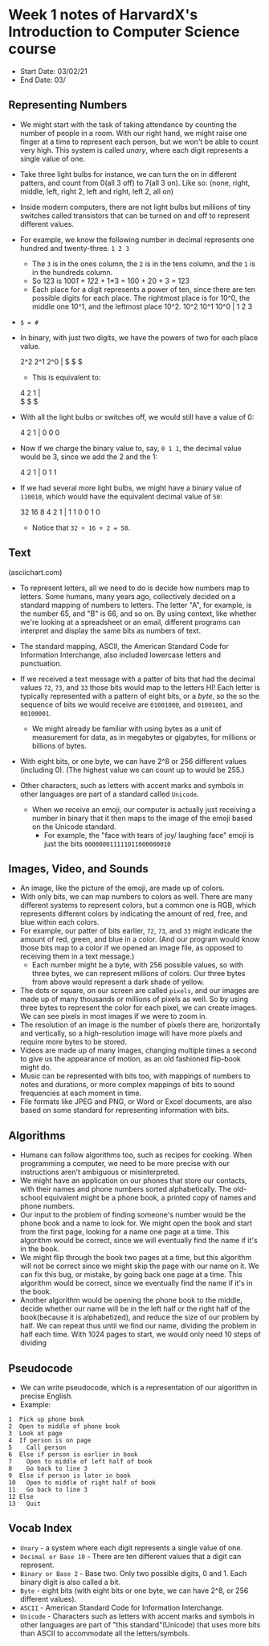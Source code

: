 # Week 1 notes of HarvardX's Introduction to Computer Science course

* Start Date: 03/02/21
* End Date: 03/

## Representing Numbers 

* We might start with the task of taking attendance by counting the number of people in a room. With our right hand, we might raise one finger at a time to represent each person, but we won't be able to count very high. This system is called *unary*, where each digit represents a single value of one. 

* Take three light bulbs for instance, we can turn the on in different patters, and count from 0(all 3 off) to 7(all 3 on). Like so: (none, right, middle, left, right 2, left and right, left 2, all on) 

* Inside modern computers, there are not light bulbs but millions of tiny switches called transistors that can be turned on and off to represent different values. 

* For example, we know the following number in decimal represents one hundred and twenty-three. 
  `1 2 3`
    * The `3` is in the ones column, the `2` is in the tens column, and the `1` is in the hundreds column. 
    * So 123 is 100*1 + 12*2 + 1*3 = 100 + 20 + 3 = 123
    * Each place for a digit represents a power of ten, since there are ten possible digits for each place. The rightmost place is for 10^0, the middle one 10^1, and the leftmost place 10^2. 
    10^2 10^1 10^0 | 
     1    2    3
* `$ = #`
* In binary, with just two digits, we have the powers of two for each place value. 
  
  2^2 2^1 2^0 | 
   $   $   $
  * This is equivalent to: 
  
  4 2 1 |  
  $ $ $
* With all the light bulbs or switches off, we would still have a value of 0: 
  
  4 2 1 |
  0 0 0
* Now if we charge the binary value to, say, `0 1 1`, the decimal value would be 3, since we add the 2 and the 1: 
  
  4 2 1 |
  0 1 1
* If we had several more light bulbs, we might have a binary value of `110010`, which would have the equivalent decimal value of `50`: 
  
  32 16  8  4  2  1 |
   1  1  0  0  1  0
  * Notice that `32 + 16 + 2 = 50`. 

## Text

(asciichart.com)

* To represent letters, all we need to do is decide how numbers map to letters. Some humans, many years ago, collectively decided on a standard mapping of numbers to letters. The letter "A", for example, is the number 65, and "B" is 66, and so on. By using context, like whether we're looking at a spreadsheet or an email, different programs can interpret and display the same bits as numbers of text. 

* The standard mapping, ASCII, the American Standard Code for Information Interchange, also included lowercase letters and punctuation. 

* If we received a text message with a patter of bits that had the decimal values `72`, `73`, and `33` those bits would map to the letters HI! Each letter is typically represented with a pattern of eight bits, or a *byte*, so the so the sequence of bits we would receive are `01001000`, and `01001001`, and `00100001`. 
  * We might already be familiar with using bytes as a unit of measurement for data, as in megabytes or gigabytes, for millions or billions of bytes. 
* With eight bits, or one byte, we can have 2^8 or 256 different values (including 0). (The highest value we can count up to would be 255.)
* Other characters, such as letters with accent marks and symbols in other languages are part of a standard called `Unicode`. 
  * When we receive an emoji, our computer is actually just receiving a number in binary that it then maps to the image of the emoji based on the Unicode standard. 
    * For example, the "face with tears of joy/ laughing face" emoji is just the bits `000000011111011000000010`

## Images, Video, and Sounds

* An image, like the picture of the emoji, are made up of colors. 
* With only bits, we can map numbers to colors as well. There are many different systems to represent colors, but a common one is RGB, which represents different colors by indicating the amount of red, free, and blue within each colors. 
* For example, our patter of bits earlier, `72`, `73`, and `33` might indicate the amount of red, green, and blue in a color. (And our program would know those bits map to a color if we opened an image file, as opposed to receiving them in a text message.)
  * Each number might be a byte, with 256 possible values, so with three bytes, we can represent millions of colors. Our three bytes from above would represent a dark shade of yellow. 
* The dots or square, on our screen are called `pixels`, and our images are made up of many thousands or millions of pixels as well. So by using three bytes to represent the color for each pixel, we can create images. We can see pixels in most images  if we were to zoom in.
* The resolution of an image is the number of pixels there are, horizontally and vertically, so a high-resolution image will have more pixels and require more bytes to be stored. 
* Videos are made up of many images, changing multiple times a second to give us the appearance of motion, as an old fashioned flip-book might do.
* Music can be represented with bits too, with mappings of numbers to notes and durations, or more complex mappings of bits to sound frequencies at each moment in time. 
* File formats like JPEG and PNG, or Word or Excel documents, are also based on some standard for representing information with bits. 

## Algorithms

* Humans can follow algorithms too, such as recipes for cooking. When programming a computer, we need to be more precise with our instructions aren't ambiguous or misinterpreted. 
* We might have an application on our phones that store our contacts, with their names and phone numbers sorted alphabetically. The old-school equivalent might be a phone book, a printed copy of names and phone numbers. 
* Our input to the problem of finding someone's number would be the phone book and a name to look for. We might open the book and start from the first page, looking for a name one page at a time. This algorithm would be correct, since we will eventually find the name if it's in the book. 
* We might flip through the book two pages at a time, but this algorithm will not be correct since we might skip the page with our name on it. We can fix this bug, or mistake, by going back one page at a time. This algorithm would be correct, since we eventually find the name if it's in the book. 
* Another algorithm would be opening the phone book to the middle, decide whether our name will be in the left half or the right half of the book(because it is alphabetized), and reduce the size of our problem by half. We can repeat thus until we find our name, dividing the problem in half each time. With 1024 pages to start, we would only need 10 steps of dividing 

## Pseudocode 

* We can write pseudocode, which is a representation of our algorithm in precise English. 
* Example: 
```
1  Pick up phone book
2  Open to middle of phone book 
3  Look at page
4  If person is on page
5    Call person
6  Else if person is earlier in book
7    Open to middle of left half of book
8    Go back to line 3
9  Else if person is later in book
10   Open to middle of right half of book
11   Go back to line 3
12 Else
13   Quit
```

## Vocab Index

* `Unary` - a system where each digit represents a single value of one.
* `Decimal or Base 10` - There are ten different values that a digit can represent.
* `Binary or Base 2` - Base two. Only two possible digits, 0 and 1. Each binary digit is also called a bit. 
* `Byte` - eight bits (with eight bits or one byte, we can have 2^8, or 256 different values).
* `ASCII` - American Standard Code for Information Interchange.
* `Unicode` - Characters such as letters with accent marks and symbols in other languages are part of "this standard"(Unicode) that uses more bits than ASCII to accommodate all the letters/symbols. 



